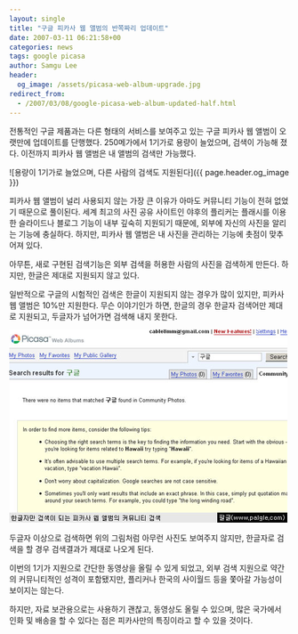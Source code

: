 ```yaml
---
layout: single
title: "구글 피카사 웹 앨범의 반쪽짜리 업데이트"
date: 2007-03-11 06:21:58+00
categories: news
tags: google picasa
author: Samgu Lee
header:
  og_image: /assets/picasa-web-album-upgrade.jpg
redirect_from:
  - /2007/03/08/google-picasa-web-album-updated-half.html
---
```


전통적인 구글 제품과는 다른 형태의 서비스를 보여주고 있는 구글 피카사 웹 앨범이 오랫만에 업데이트를 단행했다. 250메가에서 1기가로 용량이 늘었으며, 검색이 가능해 졌다. 이전까지 피카사 웹 앨범은 내 앨범의 검색만 가능했다.

![용량이 1기가로 늘었으며, 다른 사람의 검색도 지원된다]({{ page.header.og_image }})

피카사 웹 앨범이 널리 사용되지 않는 가장 큰 이유가 아마도 커뮤니티 기능이 전혀 없었기 때문으로 풀이된다. 세계 최고의 사진 공유 사이트인 야후의 플리커는 플래시를 이용한 슬라이드나 블로그 기능이 내부 깊숙히 지원되기 때문에, 외부에 자신의 사진을 알리는 기능에 충실하다. 하지만, 피카사 웹 앨범은 내 사진을 관리하는 기능에 촛점이 맞추어져 있다.

아무튼, 새로 구현된 검색기능은 외부 검색을 허용한 사람의 사진을 검색하게 만든다. 하지만, 한글은 제대로 지원되지 않고 있다.

일반적으로 구글의 시험적인 검색은 한글이 지원되지 않는 경우가 많이 있지만, 피카사 웹 앨범은 10%만 지원한다. 무슨 이야기인가 하면, 한글의 경우 한글자 검색어만 제대로 지원되고, 두글자가 넘어가면 검색해 내지 못한다.

![피카사 웹 앨범, 두글지 이상은 검색되지 않는다](/assets/picasa-web-album-error-in-korean.jpg)

두글자 이상으로 검색하면 위의 그림처럼 아무런 사진도 보여주지 않지만, 한글자로 검색을 할 경우 검색결과가 제대로 나오게 된다.

이번의 1기가 지원으로 간단한 동영상을 올릴 수 있게 되었고, 외부 검색 지원으로 약간의 커뮤니티적인 성격이 포함됐지만, 플리커나 한국의 사이월드 등을 쫓아갈 가능성이 보이지는 않는다.

하지만, 자료 보관용으로는 사용하기 괜찮고, 동영상도 올릴 수 있으며, 많은 국가에서 인화 및 배송을 할 수 있다는 점은 피카사만의 특징이라고 할 수 있을 것이다.
